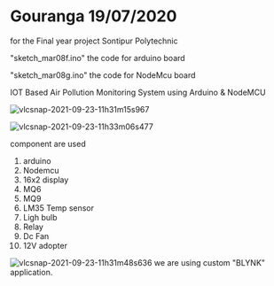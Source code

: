 
# Gouranga 19/07/2020

for the Final year project
Sontipur Polytechnic

"sketch_mar08f.ino"
the code for arduino board

"sketch_mar08g.ino"
the code for NodeMcu board

IOT Based Air Pollution Monitoring System using Arduino & NodeMCU

![vlcsnap-2021-09-23-11h31m15s967](https://user-images.githubusercontent.com/32132045/134461118-e08019ec-0286-4bb2-aacd-5ed0af0c2833.png)

![vlcsnap-2021-09-23-11h33m06s477](https://user-images.githubusercontent.com/32132045/134461124-abdb323d-41bc-4555-b444-71c43584262a.png)
 
component are used

1. arduino
2. Nodemcu
3. 16x2 display
4. MQ6
5. MQ9
6. LM35 Temp sensor
7. Ligh bulb
8. Relay
9. Dc Fan
10. 12V adopter

![vlcsnap-2021-09-23-11h31m48s636](https://user-images.githubusercontent.com/32132045/134461121-cd457f57-44eb-4f6f-972a-e2dbfe6e68ea.png)
we are using custom "BLYNK" application.

